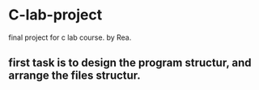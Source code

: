 # C-lab-project
final project for c lab course. by Rea.


## first task is to design the program structur, and arrange the files structur.